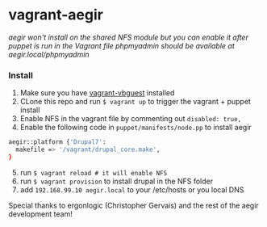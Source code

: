 # vagrant-aegir

*aegir won't install on the shared NFS module but you can enable it after puppet is run in the Vagrant file*
*phpmyadmin should be available at aegir.local/phpmyadmin*

### Install 
1. Make sure you have <a href='https://github.com/dotless-de/vagrant-vbguest'>vagrant-vbguest</a> installed
2. CLone this repo and run `$ vagrant up` to trigger the vagrant + puppet install 
3. Enable NFS in the vagrant file by commenting out `disabled: true,`
4. Enable the following code in `puppet/manifests/node.pp` to install aegir

```bash
aegir::platform {'Drupal7':
  makefile => '/vagrant/drupal_core.make',
}
```

5. run `$ vagrant reload # it will enable NFS`
6. run `$ vagrant provision` to install drupal in the NFS folder
7. add `192.168.99.10 aegir.local` to your /etc/hosts or you local DNS

Special thanks to ergonlogic (Christopher Gervais) and the rest of the aegir development team!

